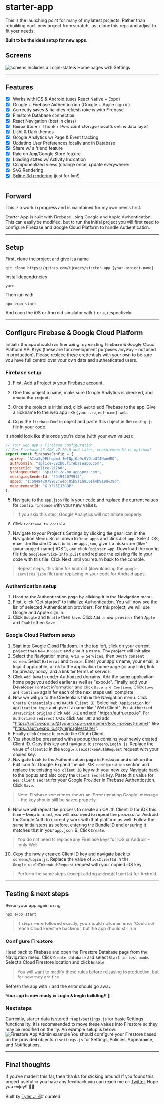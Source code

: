 # starter-app

This is the launching point for many of my latest projects. Rather than rebuilding each new project from scratch, just clone this repo and adjust to fit your needs.

**Built to be the ideal setup for new apps.**

## Screens
![screens](https://uploads-ssl.webflow.com/5f162b0e0ce5746130d59063/6226b3719b41223c64e031dc_screens.png)
Includes a Login-state & Home pages with Settings

---

## Features
- [x] Works with iOS & Android (uses React Native + Expo)
- [x] Google + Firebase Authentication (Google + Apple sign in)
- [x] Correctly saves & handles refresh tokens with Firebase
- [x] Firestore Database connection
- [x] React Navigation (best in class)
- [x] Redux Store + Thunk + Persistent storage (local & online data layer)
- [x] Light & Dark themes
- [x] Google Analytics w/ Page & Event tracking
- [x] Updating User Preferences locally and in Database
- [x] Share w/ a friend feature
- [x] Rate on App/Google Store feature
- [x] Loading states w/ Activity Indication
- [x] Componentized views (change once, update everywhere)
- [x] SVG Rendering 
- [x] [Spline 3d rendering](https://spline.design) (just for fun!)

---

## Forward
This is a work in progress and is maintained for my own needs first. 

Starter App is built with Firebase using Google and Apple Authentication. This can easily be modified, but to run the initial project you will first need to configure Firebase and Google Cloud Platform to handle Authentication.

---

## Setup
First, clone the project and give it a name
```
git clone https://github.com/tjcages/starter-app {your-project-name}
```
Install dependencies
```
yarn
```
Then run with
```
npx expo start
```
And open the iOS or Android simulator with `i` or `a`, respectively.

---

## Configure Firebase & Google Cloud Platform

Initially the app should run fine using my existing Firebase & Google Cloud Platform API Keys (these are for development purposes anyway – not used in production).
Please replace these credentials with your own to be sure you have full control over your own data and authenticated users.

### Firebase setup
1. First, [Add a Project to your Firebase account](https://console.firebase.google.com/u/0/).

2. Give this project a name, make sure Google Analytics is checked, and create the project.

3. Once the project is initialized, click `Web` to add Firebase to the app. Give a nickname to the web app like `{your-project-name}-web`.

4. Copy the `firebaseConfig` object and paste this object in the `config.js` file in your code. 

It should look like this once you're done (with your own values):
```js
// Your web app's Firebase configuration
// For Firebase JS SDK v7.20.0 and later, measurementId is optional
export const firebaseConfig = {
  apiKey: "AIzaSyDPLhqimd-1wINpjOa9c9VQrbUIJHundRQ",
  authDomain: "splice-282b0.firebaseapp.com",
  projectId: "splice-282b0",
  storageBucket: "splice-282b0.appspot.com",
  messagingSenderId: "594942079912",
  appId: "1:594942079912:web:85b5a1a9561a4b919de39d",
  measurementId: "G-YFG3EJZG8P"
};
```
5. Navigate to the `app.json` file in your code and replace the current values for `config.firebase` with your new values.
> If you skip this step, Google Analytics will not initiate properly.

6. Click `Continue to console`.

7. Navigate to your Project's Settings by clicking the gear icon in the Navigation Menu. Scroll down to `Your apps` and click `Add app`. Select iOS, enter the Bundle ID as it is in the `app.json`, give it a nickname (like "{your-project-name}-iOS"), and click `Register App`. Download the config file title `GoogleService-Info.plist` and replace the existing file in your code with this file. Click Next until you return back to the console.

> Repeat steps, this time for Android (downloading the `google-services.json` file) and replacing in your code for Android apps.

### Authentication setup
1. Head to the Authentication page by clicking it in the Navigation menu.
2. First, click "Get started" to initialize Authentication. You will now see the list of selected Authentication providers. For this project, we will use Google and Apple sign in.
3. Click `Google` and `Enable` then `Save`. Click `Add a new provider` then `Apple` and `Enable` then `Save`.

### Google Cloud Platform setup
1. [Sign into Google Cloud Platform](https://console.cloud.google.com/home/dashboard). In the top left, click on your current project then `New Project` and give it a name. The project will initialize.
2. Select the Navigation menu, `APIs & Services`, then `OAuth consent screen`. Select `External` and `Create`. Enter your app's name, your email, a logo if applicable, a link to the application home page (or any link), link for privacy policy, and a link for terms of service.
3. Click `Add Domain` under Authorized domains. Add the same application home page you added earlier as well as "expo.io". Finally, add your Developer contact information and click `Save and Continue`. Click `Save and Continue` again for each of the next steps until complete.
4. Now we will go to the Credentials tab in the Navigation menu. Click `Create Credentials` and `OAuth Client ID`. Select `Web Application` for `Application type` and give it a name like "Web Client". For `Authorized JavaScript origins` click `Add URI` and add "https://auth.expo.io". For `Authorized redirect URIs` click `Add URI` and add "https://auth.expo.io/@{your-expo-username}/{your-project-name}" like "https://auth.expo.io/@tylerjcagle/starter". 
5. Finally click `Create` to create the OAuth Client.
6. You should be presented with a popup that contains your newly created Client ID. Copy this key and navigate to `screens/Login.js`. Replace the value of `clientId` in the `Google.useIdTokenAuthRequest` request with your copied key.
7. Navigate back to the Authentication page in Firebase and click on the Edit icon for Google. Expand the `Web SDK configuration` section and replace the existing `Web client ID` key with your new key. Navigate back to the popup and also copy the `Client Secret` key. Paste this value for `Web client secret` for your Google Provider in Firebase Authentication. Click `Save`.
> Note: Firebase sometimes shows an 'Error updating Google' message – the key should still be saved properly.

8. Now we will repeat the process to create an OAuth Client ID for iOS this time – keep in mind, you will also need to repeat the process for Android for Google Auth to correctly work with that platform as well. Follow the same initial steps as before, entering the Bundle ID and ensuring it matches that in your `app.json`. 9. Click `Create`.
> You do not need to replace any Firebase keys for iOS or Android – only Web

10. Copy the newly created Client ID key and navigate back to `screens/Login.js`. Replace the value of `iosClientId` in the `Google.useIdTokenAuthRequest` request with your copied iOS key. 
> Perform the same steps (except adding `androidClientId`) for Android.

---

## Testing & next steps
Rerun your app again using
```
npx expo start
```
> If steps were followed exactly, you should notice an error 'Could not reach Cloud Firestore backend', but the app should still run.

### Configure Firestore
Head back to Firebase and open the Firestore Database page from the Navigation menu. Click `Create database` and select `Start in test mode`. Select a Cloud Firestore location and click `Enable`.
> You will want to modify these rules before releasing to production, but for now they are fine.

Refresh the app with `r` and the error should go away.

**Your app is now ready to Login & begin building!! 🚀**

### Next steps
Currently, starter data is stored in `api/settings.js` for basic Settings functionality. It is recommended to move these values into Firestore so they may be modified on the fly. An example setup is below:
![Firestore App Admin example](https://uploads-ssl.webflow.com/5f162b0e0ce5746130d59063/6226e0f7a926ce643938e4df_Screen%20Shot%202022-03-07%20at%209.50.14%20PM.png)
You should configure your Firestore based on the provided objects in `settings.js` for Settings, Policies, Appearance, and Notifications.

---

## Final thoughts
If you've made it this far, then thanks for sticking around! If you found this project useful or you have any feedback you can reach me on [Twitter](https://twitter.com/tj_cages). Hope you enjoy!! 🎉🎉

Built by [Tyler J. ✌️](https://tylerj.me)# curated
